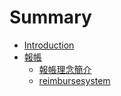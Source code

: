 # Summary

* [Introduction](README.md)
* [報帳](reimburse.md)
   * [報帳理念簡介](reimburse-concept.md)
   * [reimbursesystem](reimbursesystem.md)

